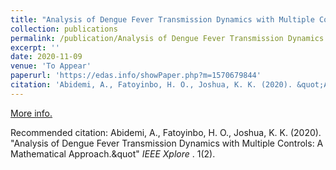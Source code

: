 ```yaml
---
title: "Analysis of Dengue Fever Transmission Dynamics with Multiple Controls: A Mathematical Approach"
collection: publications
permalink: /publication/Analysis of Dengue Fever Transmission Dynamics with Multiple Controls: A Mathematical Approach
excerpt: ''
date: 2020-11-09
venue: 'To Appear'
paperurl: 'https://edas.info/showPaper.php?m=1570679844'
citation: 'Abidemi, A., Fatoyinbo, H. O., Joshua, K. K. (2020). &quot;Analysis of Dengue Fever Transmission Dynamics with Multiple Controls: A Mathematical Approach.&quot; <i>IEEE Xplore 1</i>. 1(2).'
---
```

[More info.](https://edas.info/showPaper.php?m=1570679844)

Recommended citation: Abidemi, A., Fatoyinbo, H. O., Joshua, K. K. (2020). "Analysis of Dengue Fever Transmission Dynamics with Multiple Controls: A Mathematical Approach.&quot" <i>IEEE Xplore </i>. 1(2).
